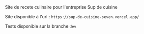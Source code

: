 Site de recete culinaire pour l'entreprise Sup de cuisine

Site disponible à l'url : `` https://sup-de-cuisine-seven.vercel.app/ ``

Tests disponible sur la branche ``` dev ```